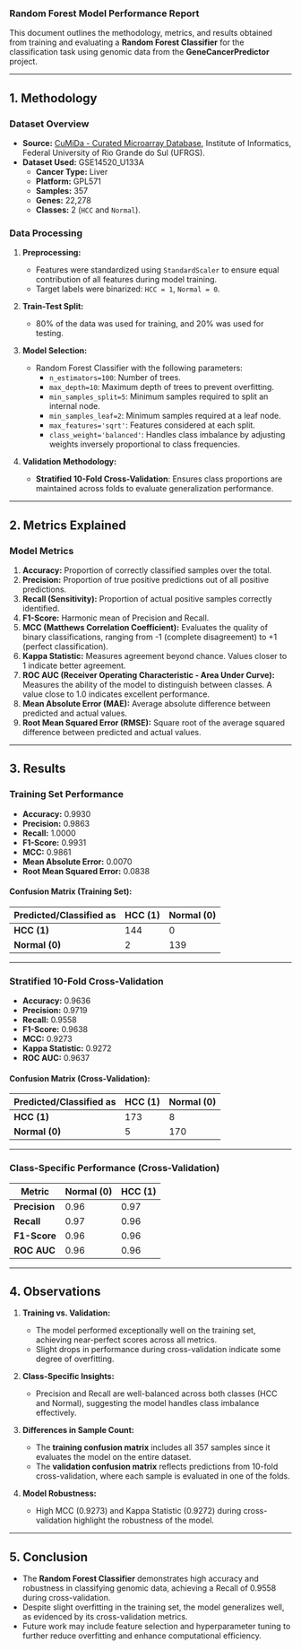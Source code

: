 ### **Random Forest Model Performance Report**

This document outlines the methodology, metrics, and results obtained from training and evaluating a **Random Forest Classifier** for the classification task using genomic data from the **GeneCancerPredictor** project.

---

## **1. Methodology**

### **Dataset Overview**
- **Source:** [CuMiDa - Curated Microarray Database](https://sbcb.inf.ufrgs.br/cumida/), Institute of Informatics, Federal University of Rio Grande do Sul (UFRGS).
- **Dataset Used:** GSE14520_U133A
  - **Cancer Type:** Liver
  - **Platform:** GPL571
  - **Samples:** 357
  - **Genes:** 22,278
  - **Classes:** 2 (`HCC` and `Normal`).

### **Data Processing**
1. **Preprocessing:**
   - Features were standardized using `StandardScaler` to ensure equal contribution of all features during model training.
   - Target labels were binarized: `HCC = 1`, `Normal = 0`.

2. **Train-Test Split:**
   - 80% of the data was used for training, and 20% was used for testing.

3. **Model Selection:**
   - Random Forest Classifier with the following parameters:
     - `n_estimators=100`: Number of trees.
     - `max_depth=10`: Maximum depth of trees to prevent overfitting.
     - `min_samples_split=5`: Minimum samples required to split an internal node.
     - `min_samples_leaf=2`: Minimum samples required at a leaf node.
     - `max_features='sqrt'`: Features considered at each split.
     - `class_weight='balanced'`: Handles class imbalance by adjusting weights inversely proportional to class frequencies.

4. **Validation Methodology:**
   - **Stratified 10-Fold Cross-Validation**: Ensures class proportions are maintained across folds to evaluate generalization performance.

---

## **2. Metrics Explained**

### **Model Metrics**
1. **Accuracy:** Proportion of correctly classified samples over the total.
2. **Precision:** Proportion of true positive predictions out of all positive predictions.
3. **Recall (Sensitivity):** Proportion of actual positive samples correctly identified.
4. **F1-Score:** Harmonic mean of Precision and Recall.
5. **MCC (Matthews Correlation Coefficient):** Evaluates the quality of binary classifications, ranging from -1 (complete disagreement) to +1 (perfect classification).
6. **Kappa Statistic:** Measures agreement beyond chance. Values closer to 1 indicate better agreement.
7. **ROC AUC (Receiver Operating Characteristic - Area Under Curve):** Measures the ability of the model to distinguish between classes. A value close to 1.0 indicates excellent performance.
8. **Mean Absolute Error (MAE):** Average absolute difference between predicted and actual values.
9. **Root Mean Squared Error (RMSE):** Square root of the average squared difference between predicted and actual values.

---

## **3. Results**

### **Training Set Performance**
- **Accuracy:** 0.9930
- **Precision:** 0.9863
- **Recall:** 1.0000
- **F1-Score:** 0.9931
- **MCC:** 0.9861
- **Mean Absolute Error:** 0.0070
- **Root Mean Squared Error:** 0.0838

#### **Confusion Matrix (Training Set):**
| Predicted/Classified as | HCC (1) | Normal (0) |
|--------------------------|---------|------------|
| **HCC (1)**              | 144     | 0          |
| **Normal (0)**           | 2       | 139        |

---

### **Stratified 10-Fold Cross-Validation**
- **Accuracy:** 0.9636
- **Precision:** 0.9719
- **Recall:** 0.9558
- **F1-Score:** 0.9638
- **MCC:** 0.9273
- **Kappa Statistic:** 0.9272
- **ROC AUC:** 0.9637

#### **Confusion Matrix (Cross-Validation):**
| Predicted/Classified as | HCC (1) | Normal (0) |
|--------------------------|---------|------------|
| **HCC (1)**              | 173     | 8          |
| **Normal (0)**           | 5       | 170        |

---

### **Class-Specific Performance (Cross-Validation)**
| Metric       | Normal (0) | HCC (1) |
|--------------|------------|---------|
| **Precision**| 0.96       | 0.97    |
| **Recall**   | 0.97       | 0.96    |
| **F1-Score** | 0.96       | 0.96    |
| **ROC AUC**  | 0.96       | 0.96    |

---

## **4. Observations**

1. **Training vs. Validation:**
   - The model performed exceptionally well on the training set, achieving near-perfect scores across all metrics.
   - Slight drops in performance during cross-validation indicate some degree of overfitting.

2. **Class-Specific Insights:**
   - Precision and Recall are well-balanced across both classes (HCC and Normal), suggesting the model handles class imbalance effectively.

3. **Differences in Sample Count:**
   - The **training confusion matrix** includes all 357 samples since it evaluates the model on the entire dataset.
   - The **validation confusion matrix** reflects predictions from 10-fold cross-validation, where each sample is evaluated in one of the folds.

4. **Model Robustness:**
   - High MCC (0.9273) and Kappa Statistic (0.9272) during cross-validation highlight the robustness of the model.

---

## **5. Conclusion**
- The **Random Forest Classifier** demonstrates high accuracy and robustness in classifying genomic data, achieving a Recall of 0.9558 during cross-validation.
- Despite slight overfitting in the training set, the model generalizes well, as evidenced by its cross-validation metrics.
- Future work may include feature selection and hyperparameter tuning to further reduce overfitting and enhance computational efficiency.